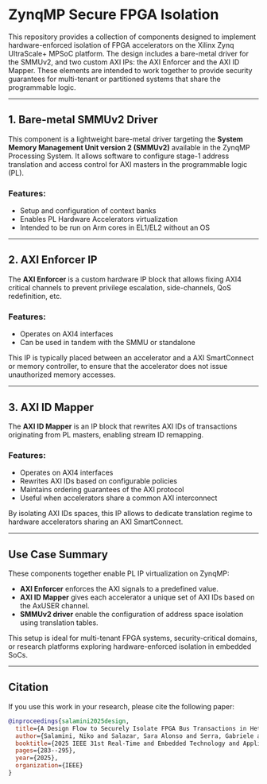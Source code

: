 # ZynqMP Secure FPGA Isolation

This repository provides a collection of components designed to implement hardware-enforced isolation of FPGA accelerators on the Xilinx Zynq UltraScale+ MPSoC platform. The design includes a bare-metal driver for the SMMUv2, and two custom AXI IPs: the AXI Enforcer and the AXI ID Mapper. These elements are intended to work together to provide security guarantees for multi-tenant or partitioned systems that share the programmable logic.

---

## 1. Bare-metal SMMUv2 Driver

This component is a lightweight bare-metal driver targeting the **System Memory Management Unit version 2 (SMMUv2)** available in the ZynqMP Processing System. It allows software to configure stage-1 address translation and access control for AXI masters in the programmable logic (PL).

### Features:
- Setup and configuration of context banks
- Enables PL Hardware Accelerators virtualization
- Intended to be run on Arm cores in EL1/EL2 without an OS

---

## 2. AXI Enforcer IP

The **AXI Enforcer** is a custom hardware IP block that allows fixing AXI4 critical channels to prevent privilege escalation, side-channels, QoS redefinition, etc.

### Features:
- Operates on AXI4 interfaces
- Can be used in tandem with the SMMU or standalone

This IP is typically placed between an accelerator and a AXI SmartConnect or memory controller, to ensure that the accelerator does not issue unauthorized memory accesses.

---

## 3. AXI ID Mapper

The **AXI ID Mapper** is an IP block that rewrites AXI IDs of transactions originating from PL masters, enabling stream ID remapping.

### Features:
- Operates on AXI4 interfaces
- Rewrites AXI IDs based on configurable policies
- Maintains ordering guarantees of the AXI protocol
- Useful when accelerators share a common AXI interconnect 

By isolating AXI IDs spaces, this IP allows to dedicate translation regime to hardware accelerators sharing an AXI SmartConnect.

---

## Use Case Summary

These components together enable PL IP virtualization on ZynqMP:
- **AXI Enforcer** enforces the AXI signals to a predefined value.
- **AXI ID Mapper** gives each accelerator a unique set of AXI IDs based on the AxUSER channel.
- **SMMUv2 driver** enable the configuration of address space isolation using translation tables.

This setup is ideal for multi-tenant FPGA systems, security-critical domains, or research platforms exploring hardware-enforced isolation in embedded SoCs.

---
## Citation

If you use this work in your research, please cite the following paper:

```bibtex
@inproceedings{salamini2025design,
  title={A Design Flow to Securely Isolate FPGA Bus Transactions in Heterogeneous SoCs},
  author={Salamini, Niko and Salazar, Sara Alonso and Serra, Gabriele and Cicero, Giorgiomaria and Fara, Pietro and Aromolo, Federico and Biondi, Alessandro},
  booktitle={2025 IEEE 31st Real-Time and Embedded Technology and Applications Symposium (RTAS)},
  pages={283--295},
  year={2025},
  organization={IEEE}
}
